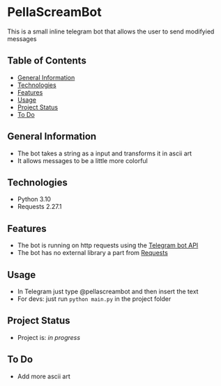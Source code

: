 # PellaScreamBot
This is a small inline telegram bot that allows the user to send modifyied messages

## Table of Contents
* [General Information](#general-information)
* [Technologies](#technologies)
* [Features](#features)
* [Usage](#usage)
* [Project Status](#project-status)
* [To Do](#to-do)

## General Information
* The bot takes a string as a input and transforms it in ascii art
* It allows messages to be a little more colorful

## Technologies
* Python 3.10
* Requests 2.27.1

## Features
* The bot is running on http requests using the [Telegram bot API](https://core.telegram.org/bots/api)
* The bot has no external library a part from [Requests](https://requests.readthedocs.io/en/latest/)

## Usage
* In Telegram just type @pellascreambot and then insert the text
* For devs: just run `python main.py` in the project folder

## Project Status
* Project is: _in progress_

## To Do
* Add more ascii art

